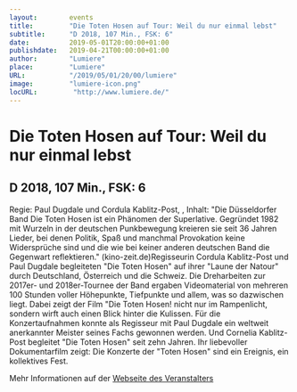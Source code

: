 ```yaml
---
layout:        events
title:         "Die Toten Hosen auf Tour: Weil du nur einmal lebst"
subtitle:      "D 2018, 107 Min., FSK: 6"
date:          2019-05-01T20:00:00+01:00
publishdate:   2019-04-21T00:00:00+01:00
author:        "Lumiere"
place:         "Lumiere"
URL:           "/2019/05/01/20/00/lumiere"
image:         "lumiere-icon.png"
locURL:         "http://www.lumiere.de/"
---
```


Die Toten Hosen auf Tour: Weil du nur einmal lebst
===========

D 2018, 107 Min., FSK: 6
-----------

Regie:  Paul Dugdale und Cordula Kablitz-Post, , Inhalt: "Die Düsseldorfer Band Die Toten Hosen ist ein Phänomen der Superlative. Gegründet 1982 mit Wurzeln in der deutschen Punkbewegung kreieren sie seit 36 Jahren Lieder, bei denen Politik, Spaß und manchmal Provokation keine Widersprüche sind und die wie bei keiner anderen deutschen Band die Gegenwart reflektieren." (kino-zeit.de)Regisseurin Cordula Kablitz-Post und Paul Dugdale begleiteten "Die Toten Hosen"  auf ihrer "Laune der Natour" durch Deutschland, Österreich und die Schweiz. Die Dreharbeiten zur 2017er- und 2018er-Tournee der Band ergaben Videomaterial von mehreren 100 Stunden voller Höhepunkte, Tiefpunkte und allem, was so dazwischen liegt. Dabei zeigt der Film "Die Toten Hosen! nicht nur im Rampenlicht, sondern wirft auch einen Blick hinter die Kulissen. Für die Konzertaufnahmen konnte als Regisseur mit Paul Dugdale ein weltweit anerkannter Meister seines Fachs gewonnen werden. Und Cornelia Kablitz-Post begleitet "Die Toten Hosen" seit zehn Jahren. Ihr liebevoller Dokumentarfilm zeigt: Die Konzerte der "Toten Hosen" sind ein Ereignis, ein kollektives Fest.

Mehr Informationen auf der [Webseite des Veranstalters](http://www.lumiere.de/19/04/tote.htm)
